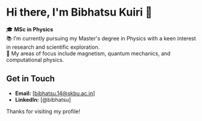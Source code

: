 # Hi there, I'm Bibhatsu Kuiri 👋

🎓 **MSc in Physics**  
📚 I'm currently pursuing my Master's degree in Physics with a keen interest in research and scientific exploration.  
🔬 My areas of focus include magnetism, quantum mechanics, and computational physics.  

## Get in Touch
- **Email:** [bibhatsu.14@skbu.ac.in]
- **LinkedIn:** [@bibhatsu]

Thanks for visiting my profile!
